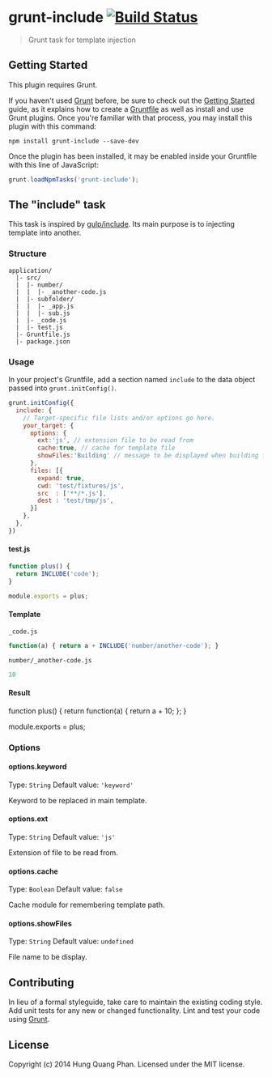 # grunt-include [![Build Status](https://secure.travis-ci.org/hung-phan/grunt-include.png?branch=master)](https://travis-ci.org/hung-phan/grunt-include)

> Grunt task for template injection

## Getting Started
This plugin requires Grunt.

If you haven't used [Grunt](http://gruntjs.com/) before, be sure to check out the [Getting Started](http://gruntjs.com/getting-started) guide, as it explains how to create a [Gruntfile](http://gruntjs.com/sample-gruntfile) as well as install and use Grunt plugins. Once you're familiar with that process, you may install this plugin with this command:

```shell
npm install grunt-include --save-dev
```

Once the plugin has been installed, it may be enabled inside your Gruntfile with this line of JavaScript:

```js
grunt.loadNpmTasks('grunt-include');
```

## The "include" task
This task is inspired by [gulp/include](https://github.com/ng-vu/gulp-include-js). Its main purpose is to
injecting template into another.

### Structure
```
application/
  |- src/
  |  |- number/
  |  |  |- _another-code.js
  |  |- subfolder/
  |  |  |- _app.js
  |  |  |- sub.js
  |  |- _code.js
  |  |- test.js
  |- Gruntfile.js
  |- package.json
```

### Usage
In your project's Gruntfile, add a section named `include` to the data object passed into `grunt.initConfig()`.

```js
grunt.initConfig({
  include: {
    // Target-specific file lists and/or options go here.
    your_target: {
      options: {
        ext:'js', // extension file to be read from
        cache:true, // cache for template file
        showFiles:'Building' // message to be displayed when building file
      },
      files: [{
        expand: true,
        cwd: 'test/fixtures/js',
        src  : ['**/*.js'],
        dest : 'test/tmp/js',
      }]
    },
  },
})
```

#### test.js
```js
function plus() {
  return INCLUDE('code');
}

module.exports = plus;
```

#### Template
`_code.js`
```js
function(a) { return a + INCLUDE('number/another-code'); }
```

`number/_another-code.js`
```js
10
```

#### Result
function plus() {
  return function(a) { return a + 10; };
}

module.exports = plus;

### Options

#### options.keyword
Type: `String`
Default value: `'keyword'`

Keyword to be replaced in main template.

#### options.ext
Type: `String`
Default value: `'js'`

Extension of file to be read from.

#### options.cache
Type: `Boolean`
Default value: `false`

Cache module for remembering template path.

#### options.showFiles
Type: `String`
Default value: `undefined`

File name to be display.

## Contributing
In lieu of a formal styleguide, take care to maintain the existing coding style. Add unit tests for any new or changed functionality. Lint and test your code using [Grunt](http://gruntjs.com/).

## License
Copyright (c) 2014 Hung Quang Phan. Licensed under the MIT license.
